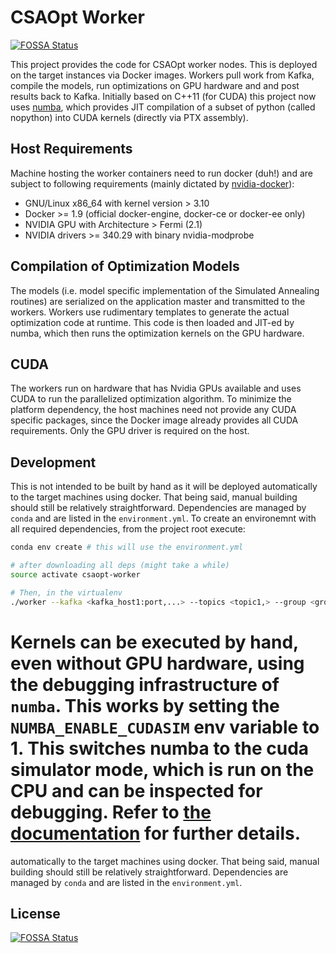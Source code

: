 # CSAOpt Worker
[![FOSSA Status](https://app.fossa.io/api/projects/git%2Bgithub.com%2Fd53dave%2Fcsaopt-worker.svg?type=shield)](https://app.fossa.io/projects/git%2Bgithub.com%2Fd53dave%2Fcsaopt-worker?ref=badge_shield)

This project provides the code for CSAOpt worker nodes. This is deployed on the
target instances via Docker images. Workers pull work from Kafka, compile the
models, run optimizations on GPU hardware and and post results back to Kafka.
Initially based on C++11 (for CUDA) this project now uses
[numba](http://numba.pydata.org), which provides JIT compilation of a subset
of python (called nopython) into CUDA kernels (directly via PTX assembly).

## Host Requirements

Machine hosting the worker containers need to run docker (duh!) and are
subject to following requirements
(mainly dictated by [nvidia-docker](https://github.com/NVIDIA/nvidia-docker)):

- GNU/Linux x86_64 with kernel version > 3.10
- Docker >= 1.9 (official docker-engine, docker-ce or docker-ee only)
- NVIDIA GPU with Architecture > Fermi (2.1)
- NVIDIA drivers >= 340.29 with binary nvidia-modprobe

## Compilation of Optimization Models

The models (i.e. model specific implementation of the Simulated Annealing
routines) are serialized on the application master and transmitted to the
workers. Workers use rudimentary templates to generate the actual optimization
code at runtime. This code is then loaded and JIT-ed by numba, which then runs
the optimization kernels on the GPU hardware.

## CUDA

The workers run on hardware that has Nvidia GPUs available and uses CUDA
to run the parallelized optimization algorithm. To minimize the platform
dependency, the host machines need not provide any CUDA specific packages,
since the Docker image already provides all CUDA requirements. Only the GPU
driver is required on the host.

## Development

This is not intended to be built by hand as it will be deployed
automatically to the target machines using docker. That being said, manual
building should still be relatively straightforward. Dependencies are managed by
`conda` and are listed in the `environment.yml`. To create an environemnt with
all required dependencies, from the project root execute:

```bash
conda env create # this will use the environment.yml

# after downloading all deps (might take a while)
source activate csaopt-worker

# Then, in the virtualenv
./worker --kafka <kafka_host1:port,...> --topics <topic1,> --group <group> [--multi-gpu]
```

Kernels can be executed by hand, even without GPU hardware, using the debugging
infrastructure of `numba`. This works by setting the `NUMBA_ENABLE_CUDASIM` env
variable to 1. This switches numba to the cuda simulator mode, which is run on
the CPU and can be inspected for debugging. Refer to
[the documentation](https://numba.pydata.org/doc.html) for further details.
=======
automatically to the target machines using docker. That being said, manual building
should still be relatively straightforward. Dependencies are managed by `conda`
and are listed in the `environment.yml`.

## License
[![FOSSA Status](https://app.fossa.io/api/projects/git%2Bgithub.com%2Fd53dave%2Fcsaopt-worker.svg?type=large)](https://app.fossa.io/projects/git%2Bgithub.com%2Fd53dave%2Fcsaopt-worker?ref=badge_large)
